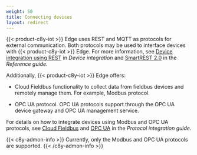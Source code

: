```yaml
---
weight: 50
title: Connecting devices
layout: redirect
---
```


{{< product-c8y-iot >}} Edge uses REST and MQTT as protocols for external communication. Both protocols may be used to interface devices with {{< product-c8y-iot >}} Edge. For more information, see [Device integration using REST](/device-integration/rest) in *Device integration* and [SmartREST 2.0](/reference/smartrest-two) in the *Reference guide*.

Additionally, {{< product-c8y-iot >}} Edge offers:

* Cloud Fieldbus functionality to collect data from fieldbus devices and remotely manage them. For example, Modbus protocol.

* OPC UA protocol. OPC UA protocols support through the OPC UA device gateway and OPC UA management service.

For details on how to integrate devices using Modbus and OPC UA protocols, see [Cloud Fieldbus](/protocol-integration/cloud-fieldbus/) and [OPC UA](/protocol-integration/opcua/) in the *Protocol integration guide*.

{{< c8y-admon-info >}}
Currently, only the Modbus and OPC UA protocols are supported.
{{< /c8y-admon-info >}}

